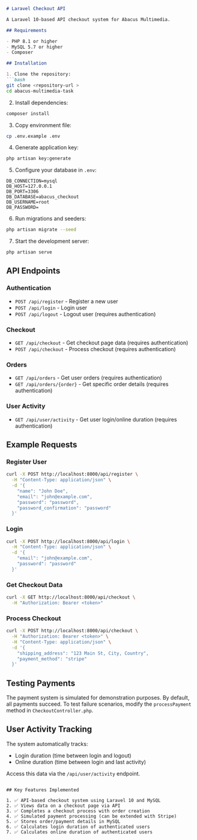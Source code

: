 ```markdown
# Laravel Checkout API

A Laravel 10-based API checkout system for Abacus Multimedia.

## Requirements

- PHP 8.1 or higher
- MySQL 5.7 or higher
- Composer

## Installation

1. Clone the repository:
```bash
git clone <repository-url >
cd abacus-multimedia-task
```

2. Install dependencies:
```bash
composer install
```

3. Copy environment file:
```bash
cp .env.example .env
```

4. Generate application key:
```bash
php artisan key:generate
```

5. Configure your database in `.env`:
```env
DB_CONNECTION=mysql
DB_HOST=127.0.0.1
DB_PORT=3306
DB_DATABASE=abacus_checkout
DB_USERNAME=root
DB_PASSWORD=
```

6. Run migrations and seeders:
```bash
php artisan migrate --seed
```

7. Start the development server:
```bash
php artisan serve
```

## API Endpoints

### Authentication
- `POST /api/register` - Register a new user
- `POST /api/login` - Login user
- `POST /api/logout` - Logout user (requires authentication)

### Checkout
- `GET /api/checkout` - Get checkout page data (requires authentication)
- `POST /api/checkout` - Process checkout (requires authentication)

### Orders
- `GET /api/orders` - Get user orders (requires authentication)
- `GET /api/orders/{order}` - Get specific order details (requires authentication)

### User Activity
- `GET /api/user/activity` - Get user login/online duration (requires authentication)

## Example Requests

### Register User
```bash
curl -X POST http://localhost:8000/api/register \
  -H "Content-Type: application/json" \
  -d '{
    "name": "John Doe",
    "email": "john@example.com",
    "password": "password",
    "password_confirmation": "password"
  }'
```

### Login
```bash
curl -X POST http://localhost:8000/api/login \
  -H "Content-Type: application/json" \
  -d '{
    "email": "john@example.com",
    "password": "password"
  }'
```

### Get Checkout Data
```bash
curl -X GET http://localhost:8000/api/checkout \
  -H "Authorization: Bearer <token>"
```

### Process Checkout
```bash
curl -X POST http://localhost:8000/api/checkout \
  -H "Authorization: Bearer <token>" \
  -H "Content-Type: application/json" \
  -d '{
    "shipping_address": "123 Main St, City, Country",
    "payment_method": "stripe"
  }'
```

## Testing Payments

The payment system is simulated for demonstration purposes. By default, all payments succeed. To test failure scenarios, modify the `processPayment` method in `CheckoutController.php`.

## User Activity Tracking

The system automatically tracks:
- Login duration (time between login and logout)
- Online duration (time between login and last activity)

Access this data via the `/api/user/activity` endpoint.
```

## Key Features Implemented

1. ✅ API-based checkout system using Laravel 10 and MySQL
2. ✅ Views data on a checkout page via API
3. ✅ Completes a checkout process with order creation
4. ✅ Simulated payment processing (can be extended with Stripe)
5. ✅ Stores order/payment details in MySQL
6. ✅ Calculates login duration of authenticated users
7. ✅ Calculates online duration of authenticated users